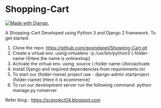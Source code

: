 # Shopping-Cart
<a href="http://www.djangoproject.com/"><img src="https://www.djangoproject.com/m/img/badges/djangomade124x25.gif" border="0" alt="Made with Django." title="Made with Django." /></a>

A Shopping-Cart Developed using Python 3  and Django 2 framework.
To get started:
1. Clone the repo: https://github.com/govindgoel/Shopping-Cart.git<br>
2. Create a virtual env. using:virtualenv -p /usr/bin/python3 (-folder-name-)[Here the name is onlineshop]<br>
3. Activate the virtual env. using: source (-folder name-)/bin/activate <br>
4. Install Django and required dependencies from requirements.txt <br>
5. To start our (folder-name) project use -  django-admin startproject (folder-name) [Here it is ecommerce] <br>
6. To run our development server run the following command: python manage.py runserver <br>

Refer blog:- https://scproject04.blogspot.com <br>

